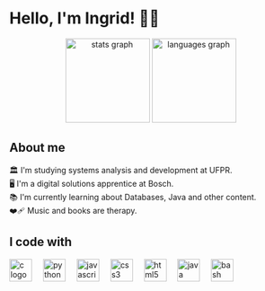 <h1 align="left">Hello, I'm Ingrid! 👋🏼</h1>

<div align="center">
  <img src="https://github-readme-stats.vercel.app/api?username=ingridcriistine&hide_title=false&hide_rank=false&show_icons=true&include_all_commits=true&count_private=true&disable_animations=false&theme=nightowl&locale=en&hide_border=false&order=1" height="150" alt="stats graph"  />
  <img src="https://github-readme-stats.vercel.app/api/top-langs?username=ingridcriistine&locale=en&hide_title=false&layout=compact&card_width=320&langs_count=8&theme=nightowl&hide_border=false&order=2" height="150" alt="languages graph"  />
</div>


<h2 align="left">About me</h2>

<p align="left">🏛️ I'm studying systems analysis and development at UFPR.<br>🖥️ I'm a digital solutions apprentice at Bosch.<br>📚 I'm currently learning about Databases, Java and other content.<br>❤️‍🩹 Music and books are therapy.</p>


<h2 align="left">I code with</h2>

<div align="left">
  <img src="https://cdn.jsdelivr.net/gh/devicons/devicon/icons/c/c-original.svg" height="40" alt="c logo"  />
  <img width="12" />
  <img src="https://cdn.jsdelivr.net/gh/devicons/devicon/icons/python/python-original.svg" height="40" alt="python logo"  />
  <img width="12" />
  <img src="https://cdn.jsdelivr.net/gh/devicons/devicon/icons/javascript/javascript-original.svg" height="40" alt="javascript logo"  />
  <img width="12" />
  <img src="https://cdn.jsdelivr.net/gh/devicons/devicon/icons/css3/css3-original.svg" height="40" alt="css3 logo"  />
  <img width="12" />
  <img src="https://cdn.jsdelivr.net/gh/devicons/devicon/icons/html5/html5-original.svg" height="40" alt="html5 logo"  />
  <img width="12" />
  <img src="https://cdn.jsdelivr.net/gh/devicons/devicon/icons/java/java-original.svg" height="40" alt="java logo"  />
  <img width="12" />
  <img src="https://cdn.jsdelivr.net/gh/devicons/devicon/icons/bash/bash-original.svg" height="40" alt="bash logo"  />
</div>
